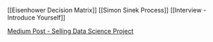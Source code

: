 [[Eisenhower Decision Matrix]]
[[Simon Sinek Process]]
[[Interview - Introduce Yourself]]

[Medium Post - Selling Data Science Project](https://towardsdatascience.com/data-scientists-how-to-sell-your-project-and-yourself-41e44685cfc0)